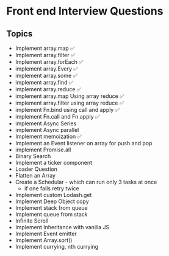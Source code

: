# Front end Interview Questions

## Topics
* Implement array.map ✅
* Implement array.filter ✅
* Implement array.forEach ✅
* implement array.Every ✅
* implement array.some ✅
* implement array.find ✅
* implement array.reduce ✅
* implement array.map Using array reduce ✅
* implement array.filter using array reduce ✅
* implement Fn.bind using call and apply ✅
* implement Fn.call and Fn.apply ✅
* implement Async Series
* implement Async parallel
* Implement memoization ✅
* Implement an Event listener on array for push and pop
* implement Promise.all
* Binary Search
* Implement a ticker component
* Loader Question
* Flatten an Array
* Create a Schedular - which can run only 3 tasks at once
    * if one fails retry twice
* Implement custom Lodash.get 
* Implement Deep Object copy
* Implement stack from queue
* Implement queue from stack
* Infinite Scroll
* Implement Inheritance with vanilla JS
* Implement Event emitter
* Implement Array.sort()
* Implement currying, nth currying